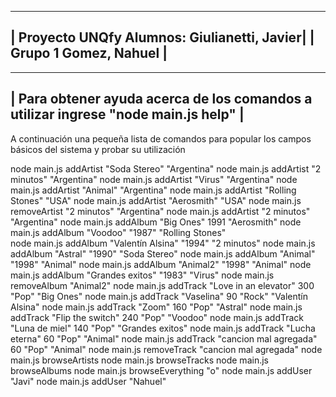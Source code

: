 
------------------------------------------------------------------------------------------
|  Proyecto UNQfy				             Alumnos: Giulianetti, Javier|
|  Grupo 1			                                      Gomez, Nahuel      |				
------------------------------------------------------------------------------------------

------------------------------------------------------------------------------------------
|  Para obtener ayuda acerca de los comandos a utilizar ingrese "node main.js help"      |
------------------------------------------------------------------------------------------
 
A continuación una pequeña lista de comandos para popular los campos básicos del sistema y probar su utilización

node main.js addArtist "Soda Stereo" "Argentina"
node main.js addArtist "2 minutos" "Argentina"
node main.js addArtist "Virus" "Argentina"
node main.js addArtist "Animal" "Argentina"
node main.js addArtist "Rolling Stones" "USA"
node main.js addArtist "Aerosmith" "USA"
node main.js removeArtist "2 minutos" "Argentina"
node main.js addArtist "2 minutos" "Argentina"
node main.js addAlbum "Big Ones" 1991 "Aerosmith"
node main.js addAlbum "Voodoo" "1987" "Rolling Stones"  
node main.js addAlbum "Valentín Alsina" "1994" "2 minutos"
node main.js addAlbum "Astral" "1990" "Soda Stereo"
node main.js addAlbum "Animal" "1998" "Animal"
node main.js addAlbum "Animal2" "1998" "Animal"
node main.js addAlbum "Grandes exitos" "1983" "Virus"
node main.js removeAlbum "Animal2"
node main.js addTrack "Love in an elevator" 300 "Pop" "Big Ones" 
node main.js addTrack "Vaselina" 90 "Rock" "Valentín Alsina" 
node main.js addTrack "Zoom" 160 "Pop" "Astral" 
node main.js addTrack "Flip the switch" 240 "Pop" "Voodoo"
node main.js addTrack "Luna de miel" 140 "Pop" "Grandes exitos" 
node main.js addTrack "Lucha eterna" 60 "Pop" "Animal"
node main.js addTrack "cancion mal agregada" 60 "Pop" "Animal"
node main.js removeTrack "cancion mal agregada"
node main.js browseArtists
node main.js browseTracks
node main.js browseAlbums
node main.js browseEverything "o"
node main.js addUser "Javi"
node main.js addUser "Nahuel"

